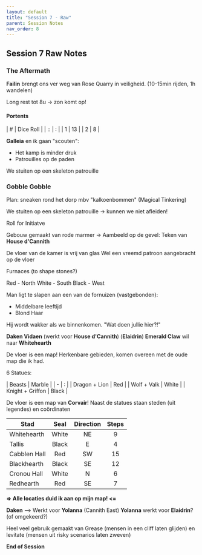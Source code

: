 ```yaml
---
layout: default
title: "Session 7 - Raw"
parent: Session Notes
nav_order: 8
---
```


## Session 7 Raw Notes

### The Aftermath

**Failin** brengt ons ver weg van Rose Quarry in veiligheid.
(10-15min rijden, 1h wandelen)

Long rest tot 8u -> zon komt op!

#### Portents

| #              | Dice Roll |
| :: | : |
| 1     | 13       |
| 2       | 8       |

**Galleia** en ik gaan "scouten":
- Het kamp is minder druk
- Patrouilles op de paden

We stuiten op een skeleton patrouille

### Gobble Gobble

Plan: sneaken rond het dorp mbv "kalkoenbommen" (Magical Tinkering)

We stuiten op een skeleton patrouille
-> kunnen we niet afleiden!

<div class="text-red-000">
 Roll for Initiatve
</div>

Gebouw gemaakt van rode marmer
-> Aambeeld op de gevel: Teken van **House d'Cannith**

De vloer van de kamer is vrij van glas
Wel een vreemd patroon aangebracht op de vloer

Furnaces (to shape stones?)

Red - North
White - South
Black - West

Man ligt te slapen aan een van de fornuizen (vastgebonden):
- Middelbare leeftijd
- Blond Haar

Hij wordt wakker als we binnenkomen.
"Wat doen jullie hier?!"

**Daken Vidaen** (werkt voor **House d'Cannith**) (**Elaidrin**)
**Emerald Claw** wil naar **Whitehearth**

De vloer is een map! Herkenbare gebieden, komen overeen met de oude map die ik had.

6 Statues:

| Beasts             | Marble |
| - | : |
| Dragon + Lion     | Red       |
| Wolf + Valk       | White       |
| Knight + Griffon       | Black       |

De vloer is een map van **Corvair**!
Naast de statues staan steden (uit legendes) en coördinaten

| Stad             | Seal | Direction | Steps |
| - | :-: | :-:| :-: |
| Whitehearth     | White       | NE | 9
| Tallis       | Black       | E | 4
| Cabblen Hall       | Red       | SW | 15
| Blackhearth       | Black       | SE | 12
| Cronou Hall     | White       | N | 6
| Redhearth       | Red       | SE | 7

**=> Alle locaties duid ik aan op mijn map! <=**

**Daken** --> Werkt voor **Yolanna** (Cannith East)
                **Yolanna** werkt voor **Elaidrin**? (of omgekeerd?)

Heel veel gebruik gemaakt van Grease (mensen in een cliff laten glijden) en levitate (mensen uit risky scenarios laten zweven)

**End of Session**
